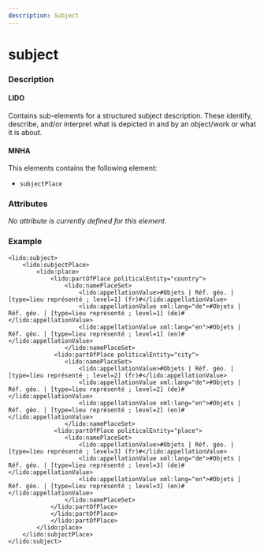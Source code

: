 ```yaml
---
description: Subject
---
```


# subject

### Description

#### LIDO

Contains sub-elements for a structured subject description. These identify, describe, and/or interpret what is depicted in and by an object/work or what it is about.

#### MNHA

This elements contains the following element:

* `subjectPlace`

### Attributes

_No attribute is currently defined for this element._

### Example

```markup
<lido:subject>
    <lido:subjectPlace>
        <lido:place>
            <lido:partOfPlace politicalEntity="country">
                <lido:namePlaceSet>
                    <lido:appellationValue>#Objets | Réf. géo. | [type=lieu représenté ; level=1] (fr)#</lido:appellationValue>
                    <lido:appellationValue xml:lang="de">#Objets | Réf. géo. | [type=lieu représenté ; level=1] (de)#</lido:appellationValue>
                    <lido:appellationValue xml:lang="en">#Objets | Réf. géo. | [type=lieu représenté ; level=1] (en)#</lido:appellationValue>
                </lido:namePlaceSet>
             <lido:partOfPlace politicalEntity="city">
                <lido:namePlaceSet>
                    <lido:appellationValue>#Objets | Réf. géo. | [type=lieu représenté ; level=2] (fr)#</lido:appellationValue>
                    <lido:appellationValue xml:lang="de">#Objets | Réf. géo. | [type=lieu représenté ; level=2] (de)#</lido:appellationValue>
                    <lido:appellationValue xml:lang="en">#Objets | Réf. géo. | [type=lieu représenté ; level=2] (en)#</lido:appellationValue>
                </lido:namePlaceSet>
             <lido:partOfPlace politicalEntity="place">
                <lido:namePlaceSet>
                    <lido:appellationValue>#Objets | Réf. géo. | [type=lieu représenté ; level=3] (fr)#</lido:appellationValue>
                    <lido:appellationValue xml:lang="de">#Objets | Réf. géo. | [type=lieu représenté ; level=3] (de)#</lido:appellationValue>
                    <lido:appellationValue xml:lang="en">#Objets | Réf. géo. | [type=lieu représenté ; level=3] (en)#</lido:appellationValue>
                </lido:namePlaceSet>
            </lido:partOfPlace>
            </lido:partOfPlace>
            </lido:partOfPlace>
        </lido:place>
    </lido:subjectPlace>
</lido:subject>
```

